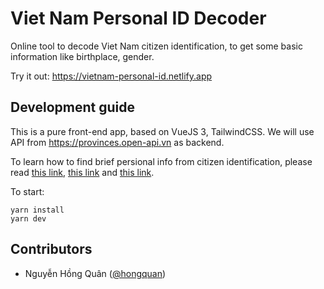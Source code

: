 # Viet Nam Personal ID Decoder


Online tool to decode Viet Nam citizen identification, to get some basic information like birthplace, gender.

Try it out: https://vietnam-personal-id.netlify.app


## Development guide

This is a pure front-end app, based on VueJS 3, TailwindCSS. We will use API from https://provinces.open-api.vn as backend.

To learn how to find brief persional info from citizen identification, please read [this link](https://laodong.vn/xa-hoi/ho-chieu-pho-thong-viet-nam-moi-thong-tin-ve-noi-sinh-hien-thi-o-dau-1074094.ldo), [this link](https://luathanhchinh.vn/so-dinh-danh-ca-nhan-la-gi/) and [this link](https://tulieuvankien.dangcongsan.vn/he-thong-van-ban/van-ban-quy-pham-phap-luat/thong-tu-so-072016tt-bca-ngay-01022016-cua-bo-cong-an-quy-dinh-chi-tiet-mot-so-dieu-cua-luat-can-cuoc-cong-dan-va-nghi-1527).

To start:

```console
yarn install
yarn dev
```

## Contributors

- Nguyễn Hồng Quân ([@hongquan](https://github.com/hongquan))
